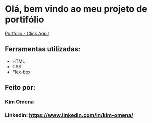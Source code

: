 # Olá, bem vindo ao meu projeto de portifólio

[Portfolio - Click Aqui!](https://portfolio-git-main-kims-projects-2a5e1e98.vercel.app/)

## Ferramentas utilizadas:

* HTML
* CSS
* Flex-box

## Feito por:
### Kim Omena

### Linkedin: https://www.linkedin.com/in/kim-omena/
